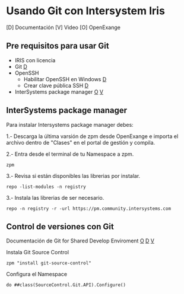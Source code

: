 # Usando Git con Intersystem Iris

[D] Documentación
[V] Video
[O] OpenExange

## Pre requisitos para usar Git

- IRIS con licencia
- Git [D](https://git-scm.com/downloads/win)
- OpenSSH
  - Habilitar OpenSSH en Windows [D](https://soporte.donweb.com/hc/es/articles/19426302601364--C%C3%B3mo-habilitar-el-cliente-OpenSSH-en-Windows-10) 
  - Crear clave pública SSH [D](https://docs.github.com/es/authentication/connecting-to-github-with-ssh/generating-a-new-ssh-key-and-adding-it-to-the-ssh-agent)
- InterSystems package manager [O](https://openexchange.intersystems.com/package/InterSystems-Package-Manager-1) [V](https://www.youtube.com/watch?v=UzrG91_swLM&list=PLKb2cBVphNQRcmxt4LtYDyLJEPfF4X4-4&index=7&t=615s)


## InterSystems package manager

Para instalar Intersystems package manager debes:

1.- Descarga la última varsión de zpm desde OpenExange e importa el archivo dentro de "Clases" en el portal de gestión y compila.

2.- Entra desde el terminal de tu Namespace a zpm.
```
zpm 
```

3.- Revisa si están disponibles las librerias por instalar.
```
repo -list-modules -n registry
```


3.- Instala las librerias de ser necesario.
```
repo -n registry -r -url https://pm.community.intersystems.com
```


## Control de versiones con Git

Documentación de Git for Shared Develop Enviroment  [O](https://openexchange.intersystems.com/package/Git-for-Shared-Development-Environments)  [D](https://community.intersystems.com/post/git-shared-development-environments) [V](https://youtu.be/elVQEU9MitE?t=387) 

Instala Git Source Control
```
zpm "install git-source-control"
```

Configura el Namespace
```
do ##class(SourceControl.Git.API).Configure()
```


